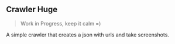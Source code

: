 ## Crawler Huge

> Work in Progress, keep it calm =)

A simple crawler that creates a json with urls and take screenshots.